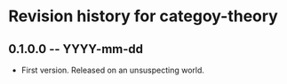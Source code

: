 # Revision history for categoy-theory

## 0.1.0.0 -- YYYY-mm-dd

* First version. Released on an unsuspecting world.

